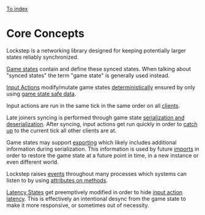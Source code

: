 
[To index](index.md)

# Core Concepts

Lockstep is a networking library designed for keeping potentially larger states reliably synchronized.

[Game states](game-states.md) contain and define these synced states. When talking about "synced states" the term "game state" is generally used instead.

[Input Actions](input-actions.md) modify/mutate game states [deterministically](game-states.md#determinism) ensured by only using [game state safe data](game-states.md#game-state-safe-data).

Input actions are run in the same tick in the same order on all [clients](clients.md).

Late joiners syncing is performed through game state [serialization and deserialization](serialization.md). After syncing, input actions get run quickly in order to [catch up](data-lifecycle.md) to the current tick all other clients are at.

Game states may support [exporting](game-states.md#exports-and-imports) which likely includes additional information during serialization. This information is used by future [imports](game-states.md#exports-and-imports) in order to restore the game state at a future point in time, in a new instance or even different world.

Lockstep raises [events](events.md) throughout many processes which systems can listen to by using [attributes on methods](events.md#listening-to-events).

[Latency States](latency-states.md) get preemptively modified in order to hide [input action latency](latency-states.md#input-action-latency). This is effectively an intentional desync from the game state to make it more responsive, or sometimes out of necessity.
